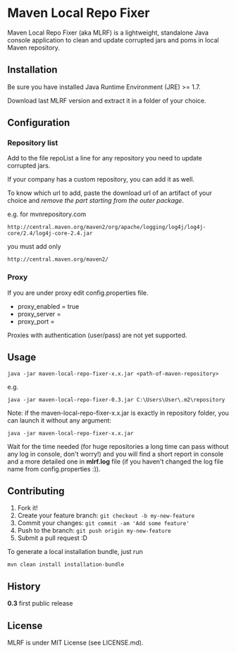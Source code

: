 # Maven Local Repo Fixer
Maven Local Repo Fixer (aka MLRF) is a lightweight, standalone Java console application to clean and update corrupted jars and poms in local Maven repository.

## Installation
Be sure you have installed Java Runtime Environment (JRE) >= 1.7.

Download last MLRF version and extract it in a folder of your choice.

## Configuration

### Repository list
Add to the file repoList a line for any repository you need to update corrupted jars.

If your company has a custom repository, you can add it as well.

To know which url to add, paste the download url of an artifact of your choice and *remove the part starting from the outer package*.

e.g. for mvnrepository.com

    http://central.maven.org/maven2/org/apache/logging/log4j/log4j-core/2.4/log4j-core-2.4.jar

you must add only
    
    http://central.maven.org/maven2/
    

### Proxy
If you are under proxy edit config.properties file.

* proxy_enabled = true
* proxy_server = <server address>
* proxy_port = <proxy port>

Proxies with authentication (user/pass) are not yet supported.


## Usage

    java -jar maven-local-repo-fixer-x.x.jar <path-of-maven-repository>
e.g.

    java -jar maven-local-repo-fixer-0.3.jar C:\Users\User\.m2\repository

Note: if the maven-local-repo-fixer-x.x.jar is exactly in repository folder, you can launch it without any argument:

    java -jar maven-local-repo-fixer-x.x.jar

Wait for the time needed (for huge repositories a long time can pass without any log in console, don't worry!) and you will find a short report in console and a more detailed one in **mlrf.log** file (if you haven't changed the log file name from config.properties :)).

## Contributing
1. Fork it!
2. Create your feature branch: `git checkout -b my-new-feature`
3. Commit your changes: `git commit -am 'Add some feature'`
4. Push to the branch: `git push origin my-new-feature`
5. Submit a pull request :D

To generate a local installation bundle, just run

    mvn clean install installation-bundle


## History
**0.3** first public release


## License
MLRF is under MIT License (see LICENSE.md).